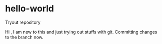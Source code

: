 # hello-world
Tryout repository

Hi , I am new to this and just trying out stuffs with git. Committing changes to the branch now.
